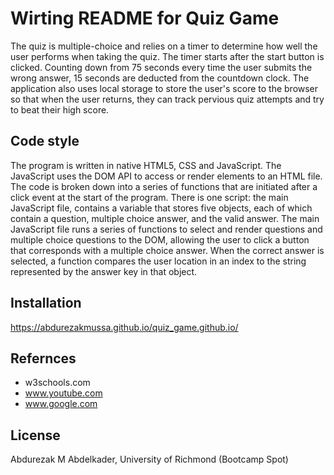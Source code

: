 #  Wirting README for Quiz Game
   The quiz is multiple-choice and relies on a timer to determine how well the user performs when taking the quiz. The timer starts after the start button is clicked. Counting down from 75 seconds every time the user submits the wrong answer, 15 seconds are deducted from the countdown clock. The application also uses local storage to store the user's score to the browser so that when the user returns, they can track pervious quiz attempts and try to beat their high score.

## Code style
The program is written in native HTML5, CSS and JavaScript. The JavaScript uses the DOM API to access or render elements to an HTML file.  The code is broken down into a series of functions that are initiated after a click event at the start of the program. There is one script: the main JavaScript file, contains a variable that stores five objects, each of which contain a question, multiple choice answer, and the valid answer. The main JavaScript file runs a series of functions to select and render questions and multiple choice questions to the DOM, allowing the user to click a button that corresponds with a multiple choice answer. When the correct answer is selected, a function compares the user location in an index to the string represented by the answer key in that object.

## Installation
 <https://abdurezakmussa.github.io/quiz_game.github.io/>

## Refernces
- w3schools.com
- www.youtube.com  
- www.google.com

## License
 Abdurezak M Abdelkader,  University of Richmond (Bootcamp Spot)